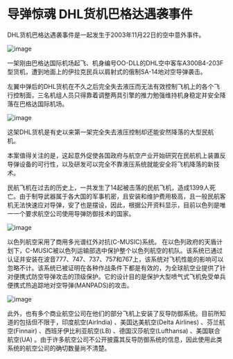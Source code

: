 # 导弹惊魂 DHL货机巴格达遇袭事件

DHL货机巴格达遇袭事件是一起发生于2003年11月22日的空中意外事件。

![image](https://github.com/user-attachments/assets/e1c33ed7-2f20-4073-92ba-81664c9c8751)


一架刚由巴格达国际机场起飞、机身编号OO-DLL的DHL空中客车A300B4-203F型货机，遭到地面上的伊拉克民兵以肩射式的俄制SA-14地对空导弹袭击。

左翼中弹后的DHL货机在不久之后完全失去液压而无法有效控制飞机上的各个飞行控制面，三名机组人员只得靠着调整两具引擎的推力勉强维持机身稳定并安全降落在巴格达国际机场。

![image](https://github.com/user-attachments/assets/dc3c616b-f51a-4454-aa60-fb69a13979ae)


这架DHL货机是有史以来第一架完全失去液压控制却还能安然降落的大型民航机。

本案值得关注的是，这起意外促使各国政府与航空产业开始研究在民航机上装置反导弹设备的可行性，以及研发可以完全不靠液压系统就能安全将飞机降落的新技术。

民航飞机在过去的历史上，一共发生了14起被击落的民航飞机，造成1399人死亡。由于制导武器属于各大国的军事机密，且安装和维护费用极高，且一般民航客机无法快速应对导弹，安了也是摆设，因此，根据公开资料显示，目前以色列是唯一一个要求航空公司使用导弹防御技术的国家。

![image](https://github.com/user-attachments/assets/9a3ac446-4c43-4eef-8895-4948788399a0)


以色列航空采用了商用多光谱红外对抗(C-MUSIC)系统。 在以色列政府的天盾计划下，C-MUSIC被以色列运输部选中保护整个以色列航空的机队。该系统已通过认证并安装在波音777、747、737、757和767上，该系统对飞机性能的影响可以忽略不计。该系统已被证明在各种作战条件下都是有效的，为全球航空业提供了针对便携式防空导弹攻击的顶级保护。它的设计目的是保护大型喷气式飞机免受单兵便携式热追踪地对空导弹(MANPADS)的攻击。

![image](https://github.com/user-attachments/assets/adeb5cdb-40a6-42c2-afe1-e2db90b84477)


此外，也有多个商业航空公司在他们的部分飞机上安装了反导防御系统。目前所知道的包括但不限于，印度航空(AirIndia) 、美国达美航空(Delta Airlines) 、芬兰航空(Finnair) 、西班牙伊比利亚航空(LB) 、德国汉莎航空(Lufthansa) 、美国联合航空(UA) 。由于许多航空公司不公开披露其反导防御系统的信息，因此使用此类系统的航空公司的确切数量尚不清楚。
